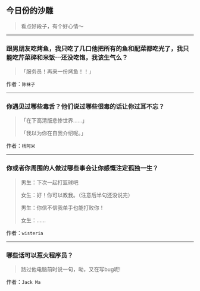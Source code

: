 ## 今日份的沙雕

> 看点好段子，有个好心情～


 
---

### 跟男朋友吃烤鱼，我只吃了几口他把所有的鱼和配菜都吃光了，我只能吃芹菜碎和米饭⋯还没吃饱，我该生气么？

> 「服务员！再来一份烤鱼！！」


作者：`陈袜子`

---

### 你遇见过哪些毒舌？他们说过哪些很毒的话让你过耳不忘？

> 「在下高清版悲惨世界......」
> 
> 「我以为你在自我介绍呢。」


作者：`杨阿米`

---

### 你或者你周围的人做过哪些事会让你感慨注定孤独一生？

> 男生：下次一起打篮球吧
> 
> 女生：好！你可以教我。（注意后半句还没说完）
> 
> 男生：你信不信我单手也能打败你！
> 
> 女生：……


作者：`wisteria`

---

### 哪些话可以惹火程序员？

> 路过他电脑前时说一句，呦，又在写bug呢!


作者：`Jack Ma`